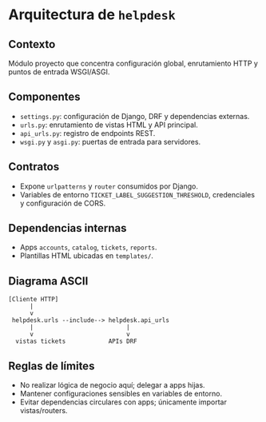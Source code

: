 # Arquitectura de `helpdesk`

## Contexto
Módulo proyecto que concentra configuración global, enrutamiento HTTP y puntos de
entrada WSGI/ASGI.

## Componentes
- `settings.py`: configuración de Django, DRF y dependencias externas.
- `urls.py`: enrutamiento de vistas HTML y API principal.
- `api_urls.py`: registro de endpoints REST.
- `wsgi.py` y `asgi.py`: puertas de entrada para servidores.

## Contratos
- Expone `urlpatterns` y `router` consumidos por Django.
- Variables de entorno `TICKET_LABEL_SUGGESTION_THRESHOLD`, credenciales y
  configuración de CORS.

## Dependencias internas
- Apps `accounts`, `catalog`, `tickets`, `reports`.
- Plantillas HTML ubicadas en `templates/`.

## Diagrama ASCII
```
[Cliente HTTP]
      |
      v
 helpdesk.urls --include--> helpdesk.api_urls
      |                          |
      v                          v
  vistas tickets            APIs DRF
```

## Reglas de límites
- No realizar lógica de negocio aquí; delegar a apps hijas.
- Mantener configuraciones sensibles en variables de entorno.
- Evitar dependencias circulares con apps; únicamente importar vistas/routers.
